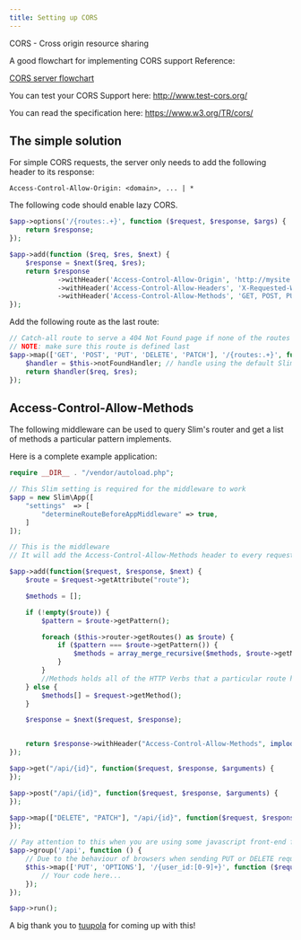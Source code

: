 ```yaml
---
title: Setting up CORS
---
```


CORS - Cross origin resource sharing

A good flowchart for implementing CORS support Reference:

[CORS server flowchart](http://www5rocks.com/static/images/cors_server_flowchart.png)

You can test your CORS Support here: http://www.test-cors.org/

You can read the specification here: https://www.w3.org/TR/cors/


## The simple solution

For simple CORS requests, the server only needs to add the following header to its response:

`Access-Control-Allow-Origin: <domain>, ... | *`

The following code should enable lazy CORS.

```php
$app->options('/{routes:.+}', function ($request, $response, $args) {
    return $response;
});

$app->add(function ($req, $res, $next) {
    $response = $next($req, $res);
    return $response
            ->withHeader('Access-Control-Allow-Origin', 'http://mysite')
            ->withHeader('Access-Control-Allow-Headers', 'X-Requested-With, Content-Type, Accept, Origin, Authorization')
            ->withHeader('Access-Control-Allow-Methods', 'GET, POST, PUT, DELETE, PATCH, OPTIONS');
});
```

Add the following route as the last route:

```php
// Catch-all route to serve a 404 Not Found page if none of the routes match
// NOTE: make sure this route is defined last
$app->map(['GET', 'POST', 'PUT', 'DELETE', 'PATCH'], '/{routes:.+}', function($req, $res) {
    $handler = $this->notFoundHandler; // handle using the default Slim page not found handler
    return $handler($req, $res);
});
```


## Access-Control-Allow-Methods

The following middleware can be used to query Slim's router and get a list of methods a particular pattern implements.

Here is a complete example application:

```php
require __DIR__ . "/vendor/autoload.php";

// This Slim setting is required for the middleware to work
$app = new Slim\App([
    "settings"  => [
        "determineRouteBeforeAppMiddleware" => true,
    ]
]);

// This is the middleware
// It will add the Access-Control-Allow-Methods header to every request

$app->add(function($request, $response, $next) {
    $route = $request->getAttribute("route");

    $methods = [];

    if (!empty($route)) {
        $pattern = $route->getPattern();

        foreach ($this->router->getRoutes() as $route) {
            if ($pattern === $route->getPattern()) {
                $methods = array_merge_recursive($methods, $route->getMethods());
            }
        }
        //Methods holds all of the HTTP Verbs that a particular route handles.
    } else {
        $methods[] = $request->getMethod();
    }

    $response = $next($request, $response);


    return $response->withHeader("Access-Control-Allow-Methods", implode(",", $methods));
});

$app->get("/api/{id}", function($request, $response, $arguments) {
});

$app->post("/api/{id}", function($request, $response, $arguments) {
});

$app->map(["DELETE", "PATCH"], "/api/{id}", function($request, $response, $arguments) {
});

// Pay attention to this when you are using some javascript front-end framework and you are using groups in slim php
$app->group('/api', function () {
    // Due to the behaviour of browsers when sending PUT or DELETE request, you must add the OPTIONS method. Read about preflight.
    $this->map(['PUT', 'OPTIONS'], '/{user_id:[0-9]+}', function ($request, $response, $arguments) {
        // Your code here...
    });
});

$app->run();
```

A big thank you to [tuupola](https://github.com/tuupola) for coming up with this!
